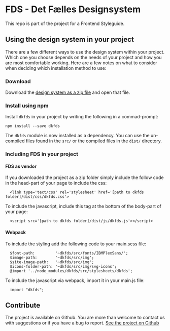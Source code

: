 # FDS - Det Fælles Designsystem

This repo is part of the project for a Frontend Styleguide.


## Using the design system in your project

There are a few different ways to use the design system within your project. Which one you choose depends on the needs of your project and how you are most comfortable working. Here are a few notes on what to consider when deciding which installation method to use:

### Download

Download the [design system as a zip file](https://github.com/detfaellesdesignsystem/dkfds-components/releases) and open that file.

### Install using npm

Install `dkfds` in your project by writing the following in a commad-prompt:

  ```shell
  npm install --save dkfds
  ```

The `dkfds` module is now installed as a dependency. You can use the un-compiled files found in the `src/` or the compiled files in the `dist/` directory.

### Including FDS in your project

#### FDS as vendor
If you downloaded the project as a zip folder simply include the follow code in the head-part of your page to include the css:
```shell
  <link type='text/css' rel='stylesheet' href='[path to dkfds folder]/dist/css/dkfds.css'>
```
To include the javascript, include this tag at the bottom of the body-part of your page:
```shell
  <script src='[path to dkfds folder]/dist/js/dkfds.js'></script>
```

#### Webpack

To include the styling add the following code to your main.scss file:

```shell
  $font-path:         '~dkfds/src/fonts/IBMPlexSans/';
  $image-path:        '~dkfds/src/img';
  $site-image-path:   '~dkfds/src/img';
  $icons-folder-path: '~dkfds/src/img/svg-icons';
  @import '../node_modules/dkfds/src/stylesheets/dkfds';
```

To include the javascript via webpack, import it in your main.js file:
```shell
  import "dkfds";
```

## Contribute
The project is available on Github. You are more than welcome to contact us with suggestions or if you have a bug to report.
[See the project on Github](https://github.com/detfaellesdesignsystem/dkfds-components)
